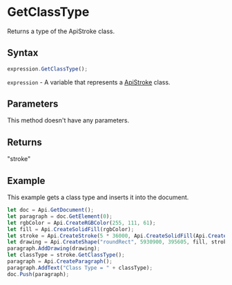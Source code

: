 # GetClassType

Returns a type of the ApiStroke class.

## Syntax

```javascript
expression.GetClassType();
```

`expression` - A variable that represents a [ApiStroke](../ApiStroke.md) class.

## Parameters

This method doesn't have any parameters.

## Returns

"stroke"

## Example

This example gets a class type and inserts it into the document.

```javascript editor-
let doc = Api.GetDocument();
let paragraph = doc.GetElement(0);
let rgbColor = Api.CreateRGBColor(255, 111, 61);
let fill = Api.CreateSolidFill(rgbColor);
let stroke = Api.CreateStroke(5 * 36000, Api.CreateSolidFill(Api.CreateRGBColor(51, 51, 51)));
let drawing = Api.CreateShape("roundRect", 5930900, 395605, fill, stroke);
paragraph.AddDrawing(drawing);
let classType = stroke.GetClassType();
paragraph = Api.CreateParagraph();
paragraph.AddText("Class Type = " + classType);
doc.Push(paragraph);
```
